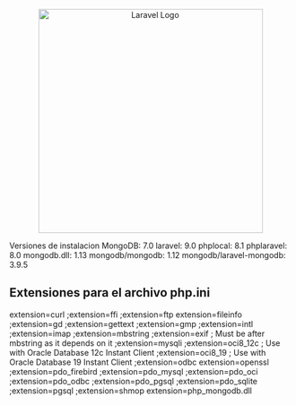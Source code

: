 <p align="center"><a href="https://laravel.com" target="_blank"><img src="https://raw.githubusercontent.com/laravel/art/master/logo-lockup/5%20SVG/2%20CMYK/1%20Full%20Color/laravel-logolockup-cmyk-red.svg" width="400" alt="Laravel Logo"></a></p>

Versiones de instalacion
MongoDB: 7.0
laravel: 9.0
phplocal: 8.1
phplaravel: 8.0
mongodb.dll: 1.13
mongodb/mongodb: 1.12
mongodb/laravel-mongodb: 3.9.5

## Extensiones para el archivo php.ini
extension=curl
;extension=ffi
;extension=ftp
extension=fileinfo
;extension=gd
;extension=gettext
;extension=gmp
;extension=intl
;extension=imap
;extension=mbstring
;extension=exif      ; Must be after mbstring as it depends on it
;extension=mysqli
;extension=oci8_12c  ; Use with Oracle Database 12c Instant Client
;extension=oci8_19  ; Use with Oracle Database 19 Instant Client
;extension=odbc
extension=openssl
;extension=pdo_firebird
;extension=pdo_mysql
;extension=pdo_oci
;extension=pdo_odbc
;extension=pdo_pgsql
;extension=pdo_sqlite
;extension=pgsql
;extension=shmop
extension=php_mongodb.dll
